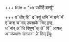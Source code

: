 +++
title = "०४ वधीर्हि दस्युं"

+++
व᳓धीर् हि᳓ द᳓स्युं धनि᳓नं घने᳓नँ  
ए᳓कश् च᳓रन्न् उपशाके᳓भिर् इन्द्र  
ध᳓नोर् अ᳓धि विषुण᳓क् ते᳓ वि᳓ आयन्न्  
अ᳓यज्वानः सनकाः᳓ प्रे᳓तिम् ईयुः